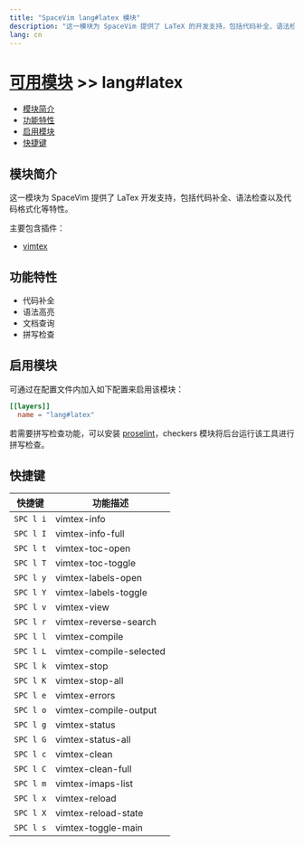 ```yaml
---
title: "SpaceVim lang#latex 模块"
description: "这一模块为 SpaceVim 提供了 LaTeX 的开发支持，包括代码补全、语法检查、代码格式化等特性。"
lang: cn
---
```


# [可用模块](../../) >> lang#latex

<!-- vim-markdown-toc GFM -->

- [模块简介](#模块简介)
- [功能特性](#功能特性)
- [启用模块](#启用模块)
- [快捷键](#快捷键)

<!-- vim-markdown-toc -->

## 模块简介

这一模块为 SpaceVim 提供了 LaTex 开发支持，包括代码补全、语法检查以及代码格式化等特性。

主要包含插件：

- [vimtex](https://github.com/lervag/vimtex)

## 功能特性

- 代码补全
- 语法高亮
- 文档查询
- 拼写检查

## 启用模块

可通过在配置文件内加入如下配置来启用该模块：

```toml
[[layers]]
  name = "lang#latex"
```

若需要拼写检查功能，可以安装 [proselint](http://proselint.com/)，checkers 模块将后台运行该工具进行拼写检查。

## 快捷键

| 快捷键    | 功能描述                |
| --------- | ----------------------- |
| `SPC l i` | vimtex-info             |
| `SPC l I` | vimtex-info-full        |
| `SPC l t` | vimtex-toc-open         |
| `SPC l T` | vimtex-toc-toggle       |
| `SPC l y` | vimtex-labels-open      |
| `SPC l Y` | vimtex-labels-toggle    |
| `SPC l v` | vimtex-view             |
| `SPC l r` | vimtex-reverse-search   |
| `SPC l l` | vimtex-compile          |
| `SPC l L` | vimtex-compile-selected |
| `SPC l k` | vimtex-stop             |
| `SPC l K` | vimtex-stop-all         |
| `SPC l e` | vimtex-errors           |
| `SPC l o` | vimtex-compile-output   |
| `SPC l g` | vimtex-status           |
| `SPC l G` | vimtex-status-all       |
| `SPC l c` | vimtex-clean            |
| `SPC l C` | vimtex-clean-full       |
| `SPC l m` | vimtex-imaps-list       |
| `SPC l x` | vimtex-reload           |
| `SPC l X` | vimtex-reload-state     |
| `SPC l s` | vimtex-toggle-main      |
